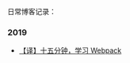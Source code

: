 日常博客记录：

### 2019
* [【译】十五分钟，学习 Webpack](https://github.com/Wpeach/Blog/blob/master/%E3%80%90%E8%AF%91%E3%80%91%E5%8D%81%E4%BA%94%E5%88%86%E9%92%9F%EF%BC%8C%E5%AD%A6%E4%B9%A0%20Webpack.md)
